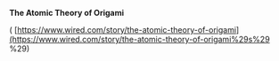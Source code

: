 **The Atomic Theory of Origami**

\( [https://www.wired.com/story/the-atomic-theory-of-origami](https://www.wired.com/story/the-atomic-theory-of-origami%29s%29 %29\)





